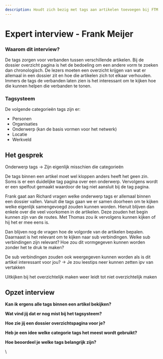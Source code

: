 ```yaml
---
description: Houdt zich bezig met tags aan artikelen toevoegen bij FTM
---
```


# Expert interview - Frank Meijer

### Waarom dit interview?

De tags zorgen voor verbanden tussen verschillende artikelen. Bij de dossier overzicht pagina is het de bedoeling om een andere vorm te zoeken dan chronologisch. De lezers moeten een overzicht krijgen van wat er allemaal in een dossier zit en hoe die artikelen zich tot elkaar verhouden. Immers de tags de verbanden laten zien is het interessant om te kijken hoe die kunnen helpen die verbanden te tonen. &#x20;

### Tagsysteem

De volgende categorieën tags zijn er:

* Personen
* Organisaties
* Onderwerp (kan de basis vormen voor het netwerk)
* Locatie
* Werkveld

## Het gesprek

Onderwerp tags → Zijn eigenlijk misschien die categorieën

De tags binnen een artikel moet wel kloppen anders heeft het geen zin. Soms is er een duidelijke tag pagina over een onderwerp. Vervolgens wordt er een spelfout gemaakt waardoor de tag niet aansluit bij de tag pagina.&#x20;

Frank gaat aan Richard vragen welke onderwerp tags er allemaal binnen een dossier vallen. Vanuit die tags gaan we er samen doorheen om te kijken welke eigenlijk samengevoegd zouden kunnen worden. Hieruit blijven dan enkele over die veel voorkomen in de artikelen. Deze zouden het begin kunnen zijn van de routes. Met Thomas zou ik vervolgens kunnen kijken of hij het er mee eens is.&#x20;

Dan blijven nog de vragen hoe de volgorde van de artikelen bepalen. Daarnaast is het relevant om te kijken naar sub verbindingen. Welke sub verbindingen zijn relevant? Hoe zou dit vormgegeven kunnen worden zonder het te druk te maken?

De sub verbindingen zouden ook weergegeven kunnen worden als is dit artikel interessant voor jou? → Je zou leestips neer kunnen zetten ipv van vertakken

Uitkijken bij het overzichtelijk maken weer leidt tot niet overzichtelijk maken

## Opzet interview

**Kan ik ergens alle tags binnen een artikel bekijken?**

**Wat vind jij dat er nog mist bij het tagsysteem?**

**Hoe zie jij een dossier overzichtspagina voor je?**

**Heb je een idee welke categorie tags het meest wordt gebruikt?**

**Hoe beoordeel je welke tags belangrijk zijn?**

\
